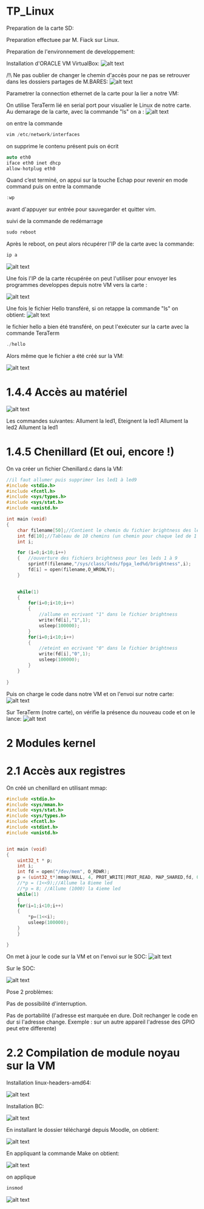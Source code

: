 # TP_Linux

Preparation de la carte SD:

Preparation effectuee par M. Fiack sur Linux.

Preparation de l'environnement de developpement:

Installation d'ORACLE VM VirtualBox:
![alt text](image.png)

/!\ Ne pas oublier de changer le chemin d'accès pour ne pas se retrouver dans les dossiers partages de M.BARES:
![alt text](image-12.png)

Parametrer la connection ethernet de la carte pour la lier a notre VM:

On utilise TeraTerm lié en serial port pour visualier le Linux de notre carte.
Au demarage de la carte, avec la commande "ls" on a :
![alt text](image-2.png)

on entre la commande 
```C
vim /etc/network/interfaces
```
on supprime le contenu présent puis on écrit 
```C
auto eth0
iface eth0 inet dhcp
allow-hotplug eth0
```

Quand c’est terminé, on appui sur la touche Echap pour revenir en mode command
puis on entre la commande
```C
:wp
``` 
avant d'appuyer sur entrée pour sauvegarder et quitter vim.

suivi de la commande de redémarrage 
```C
sudo reboot
```

Après le reboot, on peut alors récupérer l'IP de la carte avec la commande:
```C
ip a
```
![alt text](image-5.png)

Une fois l'IP de la carte récupérée on peut l'utiliser pour envoyer les programmes developpes depuis notre VM vers la carte : 

![alt text](image-4.png)

Une fois le fichier Hello transféré, si on retappe la commande "ls" on obtient:
![alt text](image-3.png)

le fichier hello a bien été transféré, on peut l'exécuter sur la carte avec la commande TeraTerm
```C
./hello
```
Alors même que le fichier a été créé sur la VM:

![alt text](image-6.png)


# 1.4.4 Accès au matériel

![alt text](image-7.png)

Les commandes suivantes:
Allument la led1,
Eteignent la led1
Allument la led2
Allument la led1

# 1.4.5 Chenillard (Et oui, encore !)

On va créer un fichier Chenillard.c dans la VM:
```C
//il faut allumer puis supprimer les led1 à led9
#include <stdio.h>
#include <fcntl.h>
#include <sys/types.h>
#include <sys/stat.h>
#include <unistd.h>

int main (void)
{
    char filename[50];//Contient le chemin du fichier brightness des leds
    int fd[10];//Tableau de 10 chemins (un chemin pour chaque led de 1 à 9)
    int i;

    for (i=0;i<10;i++)
    {   //ouverture des fichiers brightness pour les leds 1 à 9
        sprintf(filename,"/sys/class/leds/fpga_led%d/brightness",i);
        fd[i] = open(filename,O_WRONLY);
    }
    

    while(1)
    {
        for(i=0;i<10;i++)
        {
            //allume en ecrivant "1" dans le fichier brightness
            write(fd[i],"1",1);
            usleep(100000);
        }
        for(i=0;i<10;i++)
        {
            //eteint en ecrivant "0" dans le fichier brightness
            write(fd[i],"0",1);
            usleep(100000);
        }
    }
    
}
```

Puis on charge le code dans notre VM et on l'envoi sur notre carte:
![alt text](image-8.png)

Sur TeraTerm (notre carte), on vérifie la présence du nouveau code et on le lance:
![alt text](image-9.png)

# 2  Modules kernel

# 2.1 Accès aux registres

On créé un chenillard en utilisant mmap:
```C
#include <stdio.h>
#include <sys/mman.h>
#include <sys/stat.h>
#include <sys/types.h>
#include <fcntl.h>
#include <stdint.h>
#include <unistd.h>


int main (void)
{
    uint32_t * p;
    int i;
    int fd = open("/dev/mem", O_RDWR);
    p = (uint32_t*)mmap(NULL, 4, PROT_WRITE|PROT_READ, MAP_SHARED,fd, 0xFF203000);
    //*p = (1<<9);//Allume la 8ieme led
    //*p = 8; //Allume (1000) la 4ieme led
    while(1)
    {
    for(i=1;i<10;i++)
    {
        *p=(1<<i);
        usleep(100000);
    }
    }

}
```

On met à jour le code sur la VM et on l'envoi sur le SOC:
![alt text](image-11.png)

Sur le SOC:

![alt text](image-10.png)


Pose 2 problèmes:

Pas de possibilité d'interruption.

Pas de portabilité (l'adresse est marquée en dure. Doit rechanger le code en dur si l'adresse change. Exemple : sur un autre appareil l'adresse des GPIO peut etre differente)

# 2.2 Compilation de module noyau sur la VM

Installation linux-headers-amd64:

![alt text](image-13.png)

Installation BC:

![alt text](image-14.png)

En installant le dossier téléchargé depuis Moodle, on obtient:

![alt text](image-16.png)

En appliquant la commande Make on obtient:

![alt text](image-17.png)

on applique 
```C
insmod
```

![alt text](image-18.png)

